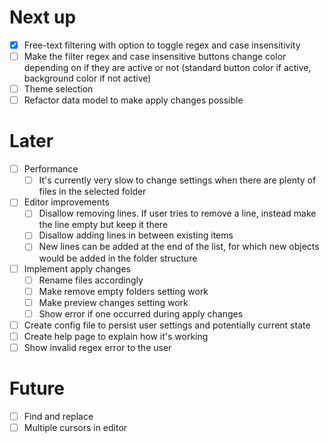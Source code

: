 # Next up
- [x] Free-text filtering with option to toggle regex and case insensitivity
- [ ] Make the filter regex and case insensitive buttons change color depending on if they are active or not (standard button color if active, background color if not active)
- [ ] Theme selection
- [ ] Refactor data model to make apply changes possible

# Later
- [ ] Performance
    - [ ] It's currently very slow to change settings when there are plenty of files in the selected folder 
- [ ] Editor improvements
    - [ ] Disallow removing lines. If user tries to remove a line, instead make the line empty but keep it there
    - [ ] Disallow adding lines in between existing items
    - [ ] New lines can be added at the end of the list, for which new objects would be added in the folder structure
- [ ] Implement apply changes
    - [ ] Rename files accordingly
    - [ ] Make remove empty folders setting work 
    - [ ] Make preview changes setting work 
    - [ ] Show error if one occurred during apply changes
- [ ] Create config file to persist user settings and potentially current state 
- [ ] Create help page to explain how it's working
- [ ] Show invalid regex error to the user

# Future
- [ ] Find and replace
- [ ] Multiple cursors in editor